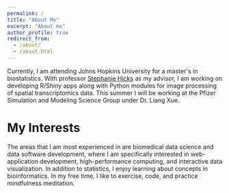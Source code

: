```yaml
---
permalink: /
title: "About Me"
excerpt: "About me"
author_profile: true
redirect_from: 
  - /about/
  - /about.html
---
```


Currently, I am attending Johns Hopkins University for a master's in biostatistics. With professor [Stephanie Hicks](https://www.stephaniehicks.com/) as my advisor, I am working on developing R/Shiny apps along with Python modules for image processing of spatial transcriptomics data. This summer I will be working at the Pfizer Simulation and Modeling Science Group under Dr. Liang Xue.

My Interests
======
The areas that I am most experienced in are biomedical data science and data software development, where I am specifically interested in web-application development, high-performance computing, and interactive data visualization. In addition to statistics, I enjoy learning about concepts in bioinformatics. In my free time, I like to exercise, code, and practice mindfulness meditation.
